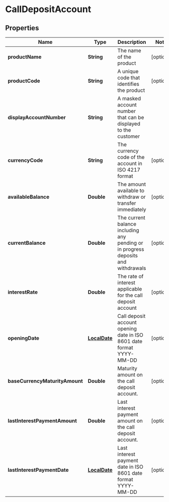 # CallDepositAccount

## Properties
Name | Type | Description | Notes
------------ | ------------- | ------------- | -------------
**productName** | **String** | The name of the product |  [optional]
**productCode** | **String** | A unique code that identifies the product |  [optional]
**displayAccountNumber** | **String** | A masked account number that can be displayed to the customer | 
**currencyCode** | **String** | The currency code of the account in ISO 4217 format |  [optional]
**availableBalance** | **Double** | The amount available  to withdraw or transfer immediately |  [optional]
**currentBalance** | **Double** | The current balance including any pending or in progress deposits and withdrawals |  [optional]
**interestRate** | **Double** | The rate of interest applicable for the call deposit account |  [optional]
**openingDate** | [**LocalDate**](LocalDate.md) | Call deposit account opening date in ISO 8601 date format YYYY-MM-DD |  [optional]
**baseCurrencyMaturityAmount** | **Double** | Maturity amount on the call deposit account. |  [optional]
**lastInterestPaymentAmount** | **Double** | Last interest payment amount on the call deposit account. |  [optional]
**lastInterestPaymentDate** | [**LocalDate**](LocalDate.md) | Last interest payment date in ISO 8601 date format YYYY-MM-DD |  [optional]
